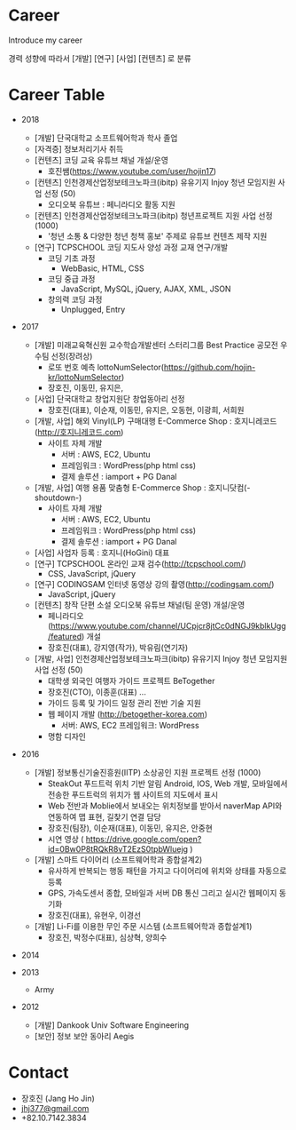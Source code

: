 # Career
Introduce my career

경력 성향에 따라서 [개발] [연구] [사업] [컨텐츠] 로 분류

# Career Table
- 2018
  - [개발] 단국대학교 소프트웨어학과 학사 졸업
  - [자격증] 정보처리기사 취득
  - [컨텐츠] 코딩 교육 유튜브 채널 개설/운영
     - 호진쌤(https://www.youtube.com/user/hojin17)
  - [컨텐츠] 인천경제산업정보테크노파크(ibitp) 유유기지 Injoy 청년 모임지원 사업 선정 (50)
    - 오디오북 유튜브 : 페니라디오 활동 지원
  - [컨텐츠] 인천경제산업정보테크노파크(ibitp) 청년프로젝트 지원 사업 선정 (1000)
    - '청년 소통 & 다양한 청년 청책 홍보' 주제로 유튜브 컨텐츠 제작 지원
  - [연구] TCPSCHOOL 코딩 지도사 양성 과정 교재 연구/개발
    - 코딩 기초 과정
      - WebBasic, HTML, CSS
    - 코딩 중급 과정
      - JavaScript, MySQL, jQuery, AJAX, XML, JSON
    - 창의력 코딩 과정
      - Unplugged, Entry
- 2017
  - [개발] 미래교육혁신원 교수학습개발센터 스터리그룹 Best Practice 공모전 우수팀 선정(장려상)
    - 로또 번호 예측 lottoNumSelector(https://github.com/hojin-kr/lottoNumSelector)
    - 장호진, 이동민, 유지은, 
  - [사업] 단국대학교 창업지원단 창업동아리 선정
    - 장호진(대표), 이순재, 이동민, 유지은, 오동현, 이광희, 서희원
  - [개발, 사업] 해외 Vinyl(LP) 구매대행 E-Commerce Shop : 호지니레코드(http://호지니레코드.com)
    - 사이트 자체 개발
      - 서버 : AWS, EC2, Ubuntu 
      - 프레임워크 :  WordPress(php html css) 
      - 결제 솔루션 : iamport + PG Danal
  - [개발, 사업] 여행 용품 맞춤형 E-Commerce Shop : 호지니닷컴(-shoutdown-)
    - 사이트 자체 개발
      - 서버 : AWS, EC2, Ubuntu 
      - 프레임워크 :  WordPress(php html css) 
      - 결제 솔루션 : iamport + PG Danal
  - [사업] 사업자 등록 : 호지니(HoGini) 대표
  - [연구] TCPSCHOOL 온라인 교재 검수(http://tcpschool.com/)
    - CSS, JavaScript, jQuery
  - [연구] CODINGSAM 인터넷 동영상 강의 촬영(http://codingsam.com/)
    - JavaScript, jQuery
  - [컨텐츠] 창작 단편 소설 오디오북 유튜브 채널(팀 운영) 개설/운영 
     - 페니라디오(https://www.youtube.com/channel/UCpjcr8jtCc0dNGJ9kblkUgg/featured) 개설 
     - 장호진(대표), 강지영(작가), 박유림(연기자)
  - [개발, 사업] 인천경제산업정보테크노파크(ibitp) 유유기지 Injoy 청년 모임지원 사업 선정 (50)
    - 대학생 외국인 여행자 가이드 프로젝트 BeTogether
    - 장호진(CTO), 이종훈(대표) ...
    - 가이드 등록 및 가이드 일정 관리 전반 기술 지원
    - 웹 페이지 개발 (http://betogether-korea.com)
      - 서버: AWS, EC2 프레임워크: WordPress
    - 명함 디자인
- 2016
  - [개발] 정보통신기술진흥원(IITP) 소상공인 지원 프로젝트 선정 (1000)
    - SteakOut 푸드트럭 위치 기반 알림 Android, IOS, Web 개발, 모바일에서 전송한 푸드트럭의 위치가 웹 사이트의 지도에서 표시 
    - Web 전반과 Moblie에서 보내오는 위치정보를 받아서 naverMap API와 연동하여 맵 표현, 길찾기 연결 담당
    - 장호진(팀장), 이순재(대표), 이동민, 유지은, 안중현
    - 시연 영상 ( https://drive.google.com/open?id=0Bw0P8tRQkR8vT2EzS0tpbWluejg )
  - [개발] 스마트 다이어리 (소프트웨어학과 종합설계2)
    - 유사하게 반복되는 행동 패턴을 가지고 다이어리에 위치와 상태를 자동으로 등록
    - GPS, 가속도센서 종합, 모바일과 서버 DB 통신 그리고 실시간 웹페이지 동기화
    - 장호진(대표), 유현우, 이경선 
  - [개발] Li-Fi를 이용한 무인 주문 시스템 (소프트웨어학과 종합설계1)
    - 장호진, 박정수(대표), 심상혁, 양희수
- 2014

- 2013
  - Army
- 2012
  - [개발] Dankook Univ Software Engineering
  - [보안] 정보 보안 동아리 Aegis

# Contact 
- 장호진 (Jang Ho Jin)
- jhj377@gmail.com
- +82.10.7142.3834
